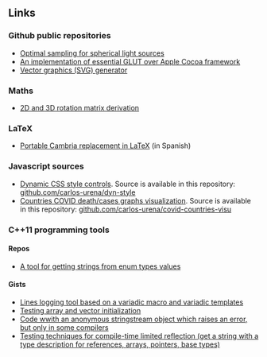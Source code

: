 ## Links

### Github public repositories

* [Optimal sampling for spherical light sources](https://github.com/carlos-urena/psc-sampler)
* [An implementation of essential GLUT over Apple Cocoa framework](https://github.com/carlos-urena/cocoglut)
* [Vector graphics (SVG) generator](https://github.com/carlos-urena/svg-gen)

### Maths

* [2D and 3D rotation matrix derivation](https://carlos-urena.github.io/maths/rotations)

### LaTeX

* [Portable Cambria replacement in LaTeX](https://carlos-urena.github.io/tex/fuentes) (in Spanish)

### Javascript sources

* [Dynamic CSS style controls](https://carlos-urena.github.io/dyn-style). Source is available in this repository: [github.com/carlos-urena/dyn-style](https://github.com/carlos-urena/dyn-style)
* [Countries COVID death/cases graphs visualization](https://carlos-urena.github.io/covid-countries-visu). Source is available in this repository: [github.com/carlos-urena/covid-countries-visu](https://github.com/carlos-urena/covid-countries-visu)

### C++11 programming tools

#### Repos 

* [A tool for getting strings from enum types values](https://github.com/carlos-urena/enums-tool)

#### Gists

* [Lines logging tool based on a variadic macro and variadic templates](https://gist.github.com/carlos-urena/6290b4fa0a5c50efd7bd2c4f0b5c54d8)
* [Testing array and vector initialization](https://gist.github.com/carlos-urena/f5bebecce73aebe24f1a27f4c4275e28)
* [Code wwith an anonymous stringstream object which raises an error, but only in some compilers](https://gist.github.com/carlos-urena/341df22838a56453e98196408ba7648b)
* [Testing techniques for compile-time limited reflection (get a string with a type description for references, arrays, pointers, base types)](https://gist.github.com/carlos-urena/c28b7dd1cdc180ab379fc17d9c8e5796)
